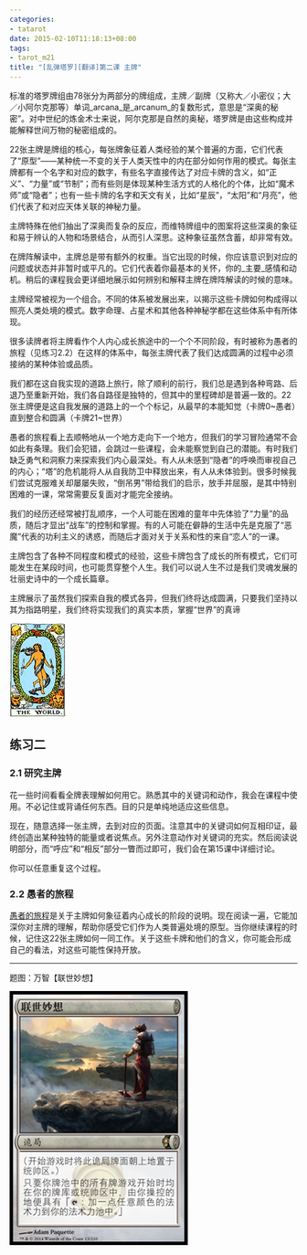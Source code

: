 ```yaml
---
categories:
- tatarot
date: 2015-02-10T11:18:13+08:00
tags: 
- tarot_m21
title: "[乱弹塔罗][翻译]第二课 主牌"
---
```


标准的塔罗牌组由78张分为两部分的牌组成，主牌／副牌（又称大／小密仪；大／小阿尔克那等）单词_arcana_是_arcanum_的复数形式，意思是“深奥的秘密”。对中世纪的炼金术士来说，阿尔克那是自然的奥秘，塔罗牌是由这些构成并能解释世间万物的秘密组成的。

<!--more-->

22张主牌是牌组的核心，每张牌象征着人类经验的某个普遍的方面，它们代表了“原型”——某种统一不变的关于人类天性中的内在部分如何作用的模式。每张主牌都有一个名字和对应的数字，有些名字直接传达了对应卡牌的含义，如“正义”、“力量”或“节制”；而有些则是体现某种生活方式的人格化的个体，比如“魔术师”或“隐者”；也有一些卡牌的名字和天文有关，比如“星辰”，“太阳”和“月亮”，他们代表了和对应天体关联的神秘力量。

主牌特殊在他们抽出了深奥而复杂的反应，而维特牌组中的图案将这些深奥的象征和易于辨认的人物和场景结合，从而引人深思。这种象征虽然含蓄，却非常有效。

在牌阵解读中，主牌总是带有额外的权重。当它出现的时候，你应该意识到对应的问题或状态并非暂时或平凡的。它们代表着你最基本的关怀，你的_主要_感情和动机。稍后的课程我会更详细地展示如何辨别和解释主牌在牌阵解读的时候的意味。

主牌经常被视为一个组合。不同的体系被发展出来，以揭示这些卡牌如何构成得以照亮人类处境的模式。数字命理、占星术和其他各种神秘学都在这些体系中有所体现。

很多读牌者将主牌看作个人内心成长旅途中的一个个不同阶段，有时被称为愚者的旅程（见练习2.2）在这样的体系中，每张主牌代表了我们达成圆满的过程中必须接纳的某种体验或品质。

我们都在这自我实现的道路上旅行，除了顺利的前行，我们总是遇到各种弯路、后退乃至重新开始，我们各自路径是独特的，但其中的里程碑却是普遍一致的。22张主牌便是这自我发展的道路上的一个个标记，从最早的本能知觉（卡牌0~愚者）直到整合和圆满（卡牌21~世界）

愚者的旅程看上去顺畅地从一个地方走向下一个地方，但我们的学习冒险通常不会如此有条理。我们会犯错，会跳过一些课程，会未能察觉到自己的潜能。有时我们缺乏勇气和洞察力来探索我们内心最深处。有人从未感到“隐者”的呼唤而审视自己的内心；“塔”的危机能将人从自我防卫中释放出来，有人从未体验到。很多时候我们尝试克服难关却屡屡失败，“倒吊男”带给我们的启示，放手并屈服，是其中特别困难的一课，常常需要反复面对才能完全接纳。

我们的经历还经常被打乱顺序，一个人可能在困难的童年中先体验了“力量”的品质，随后才显出“战车”的控制和掌握。有的人可能在僻静的生活中先是克服了“恶魔”代表的功利主义的诱惑，而随后才面对关于关系和性的来自“恋人”的一课。

主牌包含了各种不同程度和模式的经验，这些卡牌包含了成长的所有模式，它们可能发生在某段时间，也可能贯穿整个人生。我们可以说人生不过是我们灵魂发展的壮丽史诗中的一个成长篇章。

主牌展示了虽然我们探索自我的模式各异，但我们终将达成圆满，只要我们坚持以其为指路明星，我们终将实现我们的真实本质，掌握“世界”的真谛

![](/img/tarot/s/maj21s.gif)

## 练习二

### 2.1 研究主牌

花一些时间看看全牌表理解如何用它。熟悉其中的关键词和动作，我会在课程中使用。不必记住或背诵任何东西。目的只是单纯地适应这些信息。

现在，随意选择一张主牌，去到对应的页面。注意其中的关键词如何互相印证，最终创造出某种独特的能量或者说焦点。另外注意动作对关键词的充实。然后阅读说明部分，而“呼应”和“相反”部分一瞥而过即可，我们会在第15课中详细讨论。

你可以任意重复这个过程。

### 2.2 愚者的旅程

[愚者的旅程](/tarot/journey)是关于主牌如何象征着内心成长的阶段的说明。现在阅读一遍，它能加深你对主牌的理解，帮助你感受它们作为人类普遍处境的原型。当你继续课程的时候，记住这22张主牌如何一同工作。关于这些卡牌和他们的含义，你可能会形成自己的看法，对这些可能性保持开放。

----


题图：万智【联世妙想】

![](/img/2015-q1/cns13.jpg)
